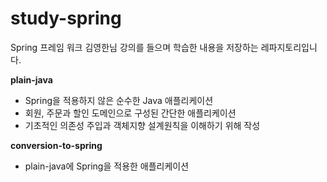 # study-spring

Spring 프레임 워크 김영한님 강의를 들으며 학습한 내용을 저장하는 레파지토리입니다.

**plain-java**
 - Spring을 적용하지 않은 순수한 Java 애플리케이션
 - 회원, 주문과 할인 도메인으로 구성된 간단한 애플리케이션
 - 기초적인 의존성 주입과 객체지향 설계원칙을 이해하기 위해 작성

**conversion-to-spring**
 - plain-java에 Spring을 적용한 애플리케이션
